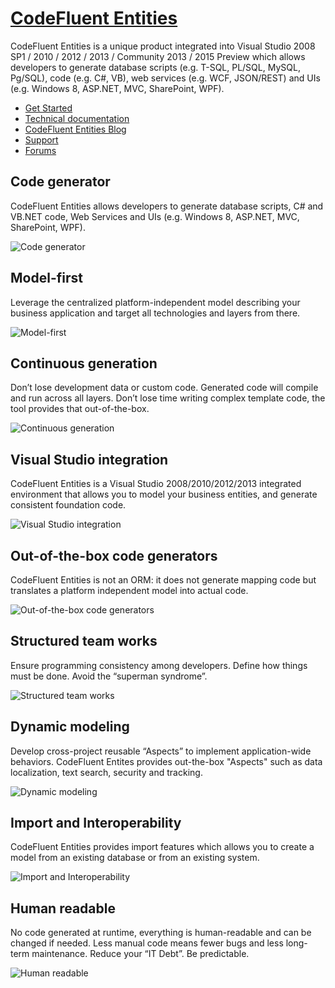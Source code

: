 ﻿[CodeFluent Entities](http://www.softfluent.com/products/codefluent-entities)
=====================

CodeFluent Entities is a unique product integrated into Visual Studio 2008 SP1 / 2010 / 2012 / 2013 / Community 2013 / 2015 Preview which allows developers to generate database scripts (e.g. T-SQL, PL/SQL, MySQL, Pg/SQL), code (e.g. C#, VB), web services (e.g. WCF, JSON/REST) and UIs (e.g. Windows 8, ASP.NET, MVC, SharePoint, WPF).

* [Get Started](http://www.softfluent.com/products/codefluent-entities/get-started/from-scratch)
* [Technical documentation](http://www.softfluent.com/documentation/)
* [CodeFluent Entities Blog](http://blog.codefluententities.com/)
* [Support](http://www.softfluent.com/community-support/codefluent-entities)
* [Forums](http://forums.softfluent.com/)


Code generator
---------------

CodeFluent Entities allows developers to generate database scripts, C# and VB.NET code, Web Services and UIs (e.g. Windows 8, ASP.NET, MVC, SharePoint, WPF).

![Code generator](http://www.softfluent.com/images/cfe-home/01.png)

Model-first
-----------

Leverage the centralized platform-independent model describing your business application and target all technologies and layers from there.

![Model-first](http://www.softfluent.com/images/cfe-home/.png)

Continuous generation
---------------------

Don’t lose development data or custom code. Generated code will compile and run across all layers. Don’t lose time writing complex template code, the tool provides that out-of-the-box.

![Continuous generation](http://www.softfluent.com/images/cfe-home/D7C3460CEB3BFC0AB0CE5313.png)

Visual Studio integration
-------------------------

CodeFluent Entities is a Visual Studio 2008/2010/2012/2013 integrated environment that allows you to model your business entities, and generate consistent foundation code.

![Visual Studio integration](http://www.softfluent.com/images/cfe-home/0C1E1B14E21E763079A91F04.png)

Out-of-the-box code generators
------------------------------

CodeFluent Entities is not an ORM: it does not generate mapping code but translates a platform independent model into actual code.

![Out-of-the-box code generators](http://www.softfluent.com/images/cfe-home/27F764FCDAB9D4FE6CE59D27.png)

Structured team works
---------------------

Ensure programming consistency among developers. Define how things must be done. Avoid the “superman syndrome”.

![Structured team works](http://www.softfluent.com/images/cfe-home/06.png)

Dynamic modeling
----------------

Develop cross-project reusable “Aspects” to implement application-wide behaviors. CodeFluent Entites provides out-the-box "Aspects" such as data localization, text search, security and tracking.

![Dynamic modeling](http://www.softfluent.com/images/cfe-home/07.png)

Import and Interoperability
---------------------------

CodeFluent Entities provides import features which allows you to create a model from an existing database or from an existing system.

![Import and Interoperability](http://www.softfluent.com/images/cfe-home/6474E14FED85119B7A281187.png)

Human readable
--------------

No code generated at runtime, everything is human-readable and can be changed if needed. Less manual code means fewer bugs and less long-term maintenance. Reduce your “IT Debt”. Be predictable.

![Human readable](http://www.softfluent.com/images/cfe-home/human-readableBCADF412894950F277510946.png)
